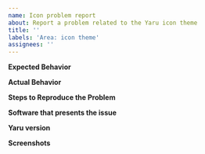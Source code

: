 ```yaml
---
name: Icon problem report
about: Report a problem related to the Yaru icon theme
title: ''
labels: 'Area: icon theme'
assignees: ''
---
```


<!--
Thank you for contributing to Yaru, the Ubuntu's default theme made by the Community.
If you found a bug please consider to fill below information, this will help us to understand the problem and we don't bother you with other questions :)

(NOTE: you can remove all the text inside comment quotes)
-->

<!--===================
     World 3 - Stage 1
    ===================-->

<!-- Thank you for taking the time of write this bug report, these are the minimum info we need: -->

**Expected Behavior**

<!-- (What you were trying to do)-->

**Actual Behavior**

<!-- (What happened instead)-->

**Steps to Reproduce the Problem**

<!--
1. Go to '...'
2. Click on '....'
3. Scroll down to '....'
4. See problem
-->

**Software that presents the issue**

<!--
- Name: [e.g. Nautilus]
- Version: (generally run `$ appname --version`) [e.g. 3.36.3]
- OS version: (run `$ lsb_release -a`) [e.g. Ubuntu 20.04.1]
-->

**Yaru version**

<!--
Please report the Yaru version in your system using one of the following commands

* If you just use the default Ubuntu session

    `$ apt show yaru-theme-icon`

* If you installed from the sources, go the Yaru folder and copy the output of the following terminal command instead

    `$ git describe`
-->

<!--===================
     World 3 - Stage 2
    ===================-->

<!-- Do you really want to help us? Please also do this additional thing: -->

**Screenshots**

<!-- (Insert here some screenshots to help explain better your problem) -->

<!--==================================
     World 3 - 🔥 🏰 Boss stage 🏰 🔥
    ==================================-->

<!--
Do you know how to fix that problem? Maybe could you create a PR!
To begin this quest, please firstly have a look to the Contributing doc file: https://github.com/ubuntu/yaru/blob/master/CONTRIBUTING.md
-->

<!-- Thanks a lot! -->
